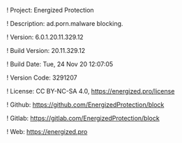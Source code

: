 ! Project: Energized Protection

! Description: ad.porn.malware blocking.

! Version: 6.0.1.20.11.329.12

! Build Version: 20.11.329.12

! Build Date: Tue, 24 Nov 20 12:07:05

! Version Code: 3291207

! License: CC BY-NC-SA 4.0, https://energized.pro/license

! Github: https://github.com/EnergizedProtection/block

! Gitlab: https://gitlab.com/EnergizedProtection/block


! Web: https://energized.pro
